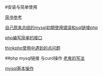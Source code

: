 #安装与简单使用

[简书参考](http://www.jianshu.com/p/fd3aae701db9)

[自己原来总结的mysql初期使用错误和sql链接php](http://www.jianshu.com/p/524326254c9a)

[php编写简单的接口](http://www.jianshu.com/p/02b0af6e4c68)

[thinkphp使用中遇到的点问题](http://www.jianshu.com/p/10cef2d27844)


##php mysql链接 与curd操作
[老套的写法](https://segmentfault.com/a/1190000002734984)

[mysql基本操作](http://blog.csdn.net/cl05300629/article/details/9464007)